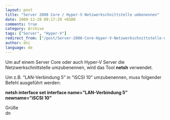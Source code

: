 ```yaml
---
layout: post
title: "Server 2008 Core / Hyper-V Netzwerkschnittstelle umbenennen"
date: 2009-12-28 09:17:29 +0100
comments: true
category: Archive
tags: ["Server", "Hyper-V"]
redirect_from: ["/post/Server-2008-Core-Hyper-V-Netzwerkschnittstelle-umbenennen", "/post/server-2008-core-hyper-v-netzwerkschnittstelle-umbenennen"]
author: dni
language: de
---
```

<!-- more -->
<p>Um auf einem Server Core oder auch Hyper-V Server die Netzwerkschnittstelle umzubenennen, wird das Tool <strong>netsh</strong> verwendet.</p>  <p>Um z.B. “LAN-Verbindung 5” in “iSCSI 10” umzubenennen, muss folgender Befehl ausgeführt werden:</p>  <p><strong>netsh interface set interface name=”LAN-Verbindung 5” newname=”iSCSI 10”</strong></p>  <p>Grüße   <br />dn</p>

